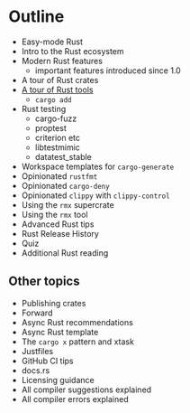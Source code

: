 # Outline

- Easy-mode Rust
- Intro to the Rust ecosystem
- Modern Rust features
  - important features introduced since 1.0
- A tour of Rust crates
- [A tour of Rust tools](tools-tour.md)
  - `cargo add`
- Rust testing
  - cargo-fuzz
  - proptest
  - criterion etc
  - libtestmimic
  - datatest_stable
- Workspace templates for `cargo-generate`
- Opinionated `rustfmt`
- Opinionated `cargo-deny`
- Opinionated `clippy` with `clippy-control`
- Using the `rmx` supercrate
- Using the `rmx` tool
- Advanced Rust tips
- Rust Release History
- Quiz
- Additional Rust reading

## Other topics

- Publishing crates
- Forward
- Async Rust recommendations
- Async Rust template
- The `cargo x` pattern and xtask
- Justfiles
- GitHub CI tips
- docs.rs
- Licensing guidance
- All compiler suggestions explained
- All compiler errors explained
